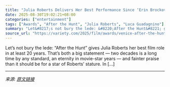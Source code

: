```yaml
---
title: "Julia Roberts Delivers Her Best Performance Since ‘Erin Brockovich’ in ‘After the Hunt’"
date: 2025-08-30T19:02:21+08:00
categories: ["entertainment"]
tags: ["Awards", "After the Hunt", "Julia Roberts", "Luca Guadagnino"]
summary: "Let&#8217;s not bury the lede: &#8220;After the Hunt&#8221; gives Julia Roberts her best film role in at least 20 years. That&#8217;s both a big statement — two decades is a long time by any standard,"
source_url: "https://variety.com/2025/film/awards/venice-after-the-hunt-julia-roberts-best-performance-erin-brokovich-oscar-1236501803/"
---
```


Let&#8217;s not bury the lede: &#8220;After the Hunt&#8221; gives Julia Roberts her best film role in at least 20 years. That&#8217;s both a big statement — two decades is a long time by any standard, an eternity in movie-star years — and fainter praise than it should be for a star of Roberts&#8217; stature. In [&#8230;]

---

*来源: [原文链接](https://variety.com/2025/film/awards/venice-after-the-hunt-julia-roberts-best-performance-erin-brokovich-oscar-1236501803/)*
